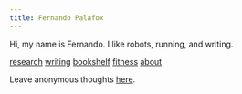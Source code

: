 ```yaml
---
title: Fernando Palafox
---
```


Hi, my name is Fernando. I like robots, running, and writing.

[research](research.md)
[writing](writing)
[bookshelf](bookshelf.md)
[fitness](fitness.md)
[about](about.md)

Leave anonymous thoughts [here](https://forms.gle/ZF31PFQEHVKtGWuE6).